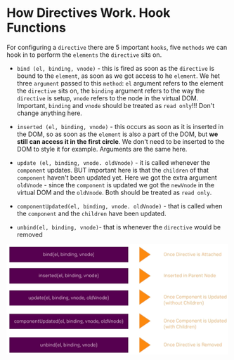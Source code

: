 # How Directives Work. Hook Functions

For configuring a `directive` there are 5 important `hooks`, five `methods` we can hook in to perform the `elements` the `directive` sits on. 

* `bind (el, binding, vnode)` - this is fired as soon as the `directive` is bound to the `element`, as soon as we got access to he `element`. We het three `argument` passed to this `method`: `el` argument refers to the element the `directive` sits on, the `binding` argument refers to the way the `directive` is setup, `vnode` refers to the node in the virtual DOM. Important, `binding` and `vnode` should be treated as `read only`!!! Don't change anything here. 

* `inserted (el, binding, vnode)` - this occurs as soon as it is inserted in the DOM, so as soon as the `element` is also a part of the DOM, but **we still can access it in the first circle**. We don't need to be inserted to the DOM to style it for example. Arguments are the same here.

* `update (el, binding, vnode. oldVnode)` - it is called whenever the `component` updates. BUT important here is that the `children` of that `component` haven't been updated yet. Here we got the extra argument `oldVnode` - since the `component` is updated we got the `newVnode` in the virtual DOM and the `oldVnode`. Both should be treated as `read only`. 

* `componentUpdated(el, binding, vnode. oldVnode)` - that is called when the `component` and the `children` have been updated. 

* `unbind(el, binding, vnode)`- that is whenever the `directive` would be removed

![directive-hooks](../directive-hooks.png)

